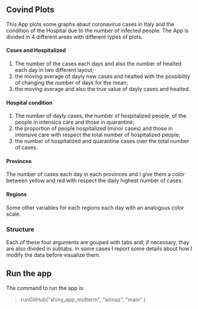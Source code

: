 ## Covind Plots


This App plots some graphs abaut coronavirus cases in Italy and the condition of the Hospital due to the number of infected people.
The App is divided in 4 different areas with different types of plots.

#### Cases and Hospitalized
1. The number of the cases each days and also the number of healted each day in two different layout;
2. the moving average of dayly new cases and healted with the possibility of changing the number of days for the mean;
3. the moving average and also the true value of dayly cases and healted.

#### Hospital condition 
1. The number of dayly cases, the number of hospitalized people, of the people in intensica care and those in quarantine;
2. the proportion of people hospitalized (minor cases) and those in intensive care with respect the total number of hospitalized people;
3. the number of hospitalized and quarantine cases over the total number of cases.

#### Provinces
The number of cases each day in each provinces and I give them a color between yellow and red with respect the daily highest number of cases.

#### Regions
Some other variables for each regions each day with an analogous color scale.

### Structure
Each of these four arguments are gouped with tabs and, if necessary, thay are also divided in subtabs.
In some cases I report some details about how I modify the data before visualize them.


## Run the app
The command to run the app is:
> runGitHub("shiny_app_midterm", "silmaz", "main" )
